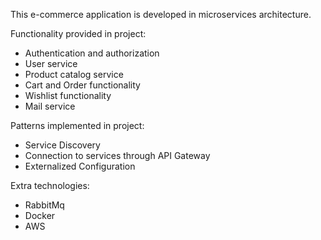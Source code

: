 This e-commerce application is developed in microservices architecture.

Functionality provided in project:
- Authentication and authorization
- User service
- Product catalog service
- Cart and Order functionality
- Wishlist functionality
- Mail service

Patterns implemented in project:
- Service Discovery
- Connection to services through API Gateway
- Externalized Configuration

Extra technologies:

- RabbitMq
- Docker
- AWS
